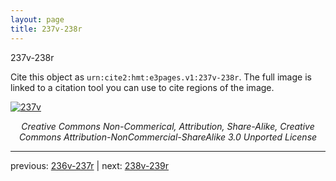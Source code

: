 ```yaml
---
layout: page
title: 237v-238r
---
```


237v-238r

Cite this object as `urn:cite2:hmt:e3pages.v1:237v-238r`.  The full image is linked to a citation tool you can use to cite regions of the image.

[![237v](http://www.homermultitext.org/iipsrv?IIIF=/project/homer/pyramidal/deepzoom/hmt/e3bifolio/v1/E3_237v_238r.tif/full/800,/0/default.jpg)](http://www.homermultitext.org/ict2/?urn=urn:cite2:hmt:e3bifolio.v1:E3_237v_238r) 

<p style="text-align: center; font-style: italic;">Creative Commons Non-Commerical, Attribution, Share-Alike, Creative Commons Attribution-NonCommercial-ShareAlike 3.0 Unported License</p>

---

previous: [236v-237r](../236v-237r/) | next: [238v-239r](../238v-239r/)